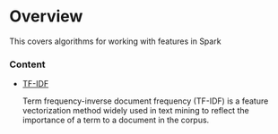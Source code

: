 # Overview
This covers algorithms for working with features in Spark

### Content

 - [TF-IDF](tf_id.md)

   Term frequency-inverse document frequency (TF-IDF) is a feature vectorization method widely used in text mining to reflect the importance of a term to a document in the corpus.

 

